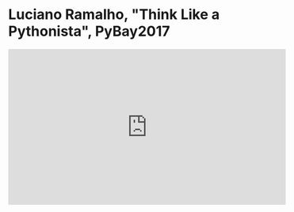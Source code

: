 # Luciano Ramalho, "Think Like a Pythonista", PyBay2017

<center>
<iframe width="560" height="315" src="https://www.youtube.com/embed/M4gPxbo6G6k" frameborder="0" allowfullscreen></iframe>
</center>
